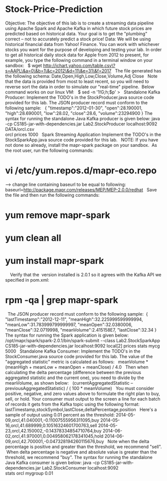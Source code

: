 # Stock-Price-Prediction
Objective:
The objective of this lab is to create a streaming data pipeline using Apache Spark and Apache Kafka in which future stock prices are predicted based on historical data. Your goal is to get the "plumbing" correct – not to accurately predict a stock price!
Data:
We will be using historical financial data from Yahoo! Finance. You can work with whichever stocks you want for the purpose of developing and testing your lab. In order to get all historical daily stock data for Apple from 2012 to present, for example, you type the following command in a terminal window on your sandbox:
 
$ wget http://ichart.yahoo.com/table.csv\?s=AAPL\&a=0\&b=1\&c=2012\&d=11\&e=31\&f=2017
 
The file generated has the following schema:
Date,Open,High,Low,Close,Volume,Adj Close
 
Note that the data is provided from most to least recent, so you will need to reverse sort the data in order to simulate our "real-time" pipeline.  Below command works on our linux VM:
 
$ sed -n '1!G;h;$p' <input-file> > <output-file>
 
Standalone Kafka Producer:
Implement the TODO's in the StockProducer.java source code provided for this lab. The JSON producer record must conform to the following sample:
 
{
"timestamp":"2012-01-30",
"open":28.190001,
"high":28.690001,
"low":28.02,
"close":28.6,
"volume":23294900
}
The syntax for running the standalone Java Kafka producer is given below:
java -cp CS185-jar-with-dependencies.jar Lab2.StockProducer localhost:9092 DATA/orcl.csv \
orcl prices 1000
 
Spark Streaming Application
Implement the TODO's in the StockSparkApp.java source code provided for this lab.
 
NOTE: If you have not done so already, install the mapr-spark package on your sandbox.  As the root user, run the following commands:
# vi /etc/yum.repos.d/mapr-eco.repo
--> change line containing baseurl to be equal to following:
baseurl=http://package.mapr.com/releases/MEP/MEP-2.0.0/redhat
 
Save the file and then run the following commands:
# yum remove mapr-spark
# yum clean all
# yum install mapr-spark
 
 
Verify that the  version installed is 2.0.1 so it agrees with the Kafka API we specified in pom.xml:
# rpm -qa | grep mapr-spark
 
The JSON producer record must conform to the following sample: 
{
"lastTimestamp":"2012-12-11",
"meanHigh":32.225999599999994,
"meanLow":31.783999799999997,
"meanOpen":32.0380006,
"meanClose":32.0719998,
"meanVolume":2.415158E7,
"lastClose":32.34
}
The syntax for running the Spark application is given below:
/opt/mapr/spark/spark-2.0.1/bin/spark-submit --class Lab2.StockSparkApp \
CS185-jar-with-dependencies.jar localhost:9092 local[2] prices stats mycg 5000
 
Standalone Kafka Consumer:
Implement the TODO's in the StockConsumer.java source code provided for this lab. The value of the "aggregated statistic" metric is calculated as follows:
 
meanVolume * (meanHigh + meanLow + meanOpen + meanClose) / 4.0
 
Then when calculating the delta percentage (difference between the previous aggregated statistic and the current one), you need to divide by the meanVolume, as shown below:
 
(currentAggregatedStatistic – previousAggregatedStatistic) / ( 100 * meanVolume)
 
You must consider positive, negative, and zero values above to formulate the right plan to buy, sell, or hold.
Your consumer must output to the screen a line for each batch of records it gets from the Kafka topic using the following format:
lastTimestamp,stockSymbol,lastClose,deltaPercentage,position
 
Here's a sample of output using 0.01 percent as the threshold:
2014-05-09,orcl,41.040001,-0.11007555956311095,buy
2014-05-16,orcl,41.689999,0.10516324601700763,sell
2014-05-23,orcl,42.150002,-0.14378334854710764,buy
2014-06-02,orcl,41.970001,0.004958062178341045,hold
2014-06-09,orcl,42.700001,-0.047328194260115676,buy
 
Note when the delta percentage is positive and greater than the threshold, we recommend "sell".  When delta percentage is negative and absolute value is greater than the threshold, we recommend "buy".
The syntax for running the standalone Java Kafka consumer is given below:
java -cp CS185-jar-with-dependencies.jar Lab2.StockConsumer localhost:9092 \
stats orcl mygroup 0.01

